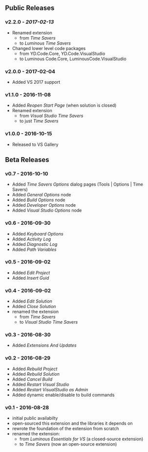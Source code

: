 ## Public Releases

### v2.2.0 - _2017-02-13_
  - Renamed extension
    - from *Time Savers*
    - to *Luminous Time Savers*  
  - Changed lower level code packages
    - from YD.Code.Core, YD.Code.VisualStudio
    - to Luminous Code.Core, LuminousCode.VisualStudio

### v2.0.0 - 2017-02-04
  - Added VS 2017 support

### v1.1.0 - 2016-11-08
  - Added *Reopen Start Page* (when solution is closed)
  - Renamed extension
      - from *Visual Studio Time Savers*
      - to just *Time Savers*  

### v1.0.0 - 2016-10-15
  - Released to VS Gallery

## Beta Releases 

### v0.7 - 2016-10-10
  - Added *Time Savers Options* dialog pages (Tools | Options | Time Savers)
  - Added *General Options* node
  - Added *Build Options* node
  - Added *Developer Options* node
  - Added *Visual Studio Options* node

### v0.6 - 2016-09-30
  - Added *Keyboard Options*
  - Added *Activity Log*
  - Added *Diagnostic Log*
  - Added *Path Variables*

### v0.5 - 2016-09-02
  - Added *Edit Project*
  - Added *Insert Guid*

### v0.4 - 2016-09-02
  - Added *Edit Solution*
  - Added *Close Solution*
  - renamed the extension
    - from *Time Savers*
    - to *Visual Studio Time Savers*

### v0.3 - 2016-08-30
  - Added *Extensions And Updates*

### v0.2 - 2016-08-29
  - Added *Rebuild Project*
  - Added *Rebuild Solution*
  - Added *Cancel Build*
  - Added *Restart Visual Studio*
  - Added *Restart VisualStudio as Admin*
  - Added dynamic enable/disable to build commands

### v0.1 - 2016-08-28
  - initial public availabilty
  - open-sourced this extension and the libraries it depends on
  - rewrote the foundation of the extension from scratch
  - renamed the extension:
    - from *Luminous Essentials for VS* (a closed-source extension)
    - to *Time Savers* (now an open-source extension)
